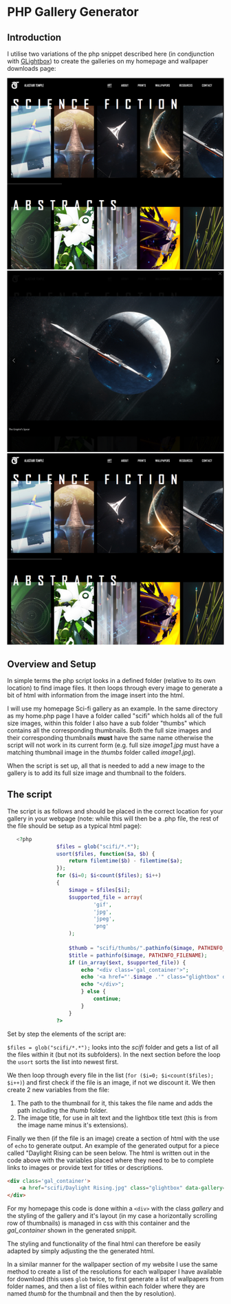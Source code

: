 # PHP Gallery Generator
## Introduction
I utilise two variations of the php snippet described here (in condjunction with [GLightbox](https://biati-digital.github.io/glightbox/)) to create the galleries on my homepage and wallpaper downloads page:

![Screenshot showing website homepage](homepage1.png)
![Screenshot showing website homepage with full image](homepage2.png)
![Screenshot showing grid of wallpapers](homepage1.png)

## Overview and Setup
In simple terms the php script looks in a defined folder (relative to its own location) to find image files. It then loops through every image to generate a bit of html with information from the image insert into the html.

I will use my homepage Sci-fi gallery as an example. In the same directory as my home.php page I have a folder called "scifi" which holds all of the full size images, within this folder I also have a sub folder "thumbs" which contains all the corresponding thumbnails. Both the full size images and their corresponding thumbnails **must** have the same name otherwise the script will not work in its current form (e.g. full size *image1.jpg* must have a matching thumbnail image in the *thumbs* folder called *image1.jpg*).

When the script is set up, all that is needed to add a new image to the gallery is to add its full size image and thumbnail to the folders.

## The script

The script is as follows and should be placed in the correct location for your gallery in your webpage (note: while this will then be a .php file, the rest of the file should be setup as a typical html page):

```php
   <?php
                $files = glob("scifi/*.*");
                usort($files, function($a, $b) {
                    return filemtime($b) - filemtime($a);
                });
                for ($i=0; $i<count($files); $i++)
                {
                    $image = $files[$i];
                    $supported_file = array(
                            'gif',
                            'jpg',
                            'jpeg',
                            'png'
                    );

                    $thumb = "scifi/thumbs/".pathinfo($image, PATHINFO_BASENAME);
                    $title = pathinfo($image, PATHINFO_FILENAME);
                    if (in_array($ext, $supported_file)) {
                        echo "<div class='gal_container'>";
                        echo '<a href="'.$image .'" class="glightbox" data-gallery="Science Fiction" data-glightbox="title:'.$title .';"  onclick="handleImgClick(true)"/><img src="'.$thumb .'" alt="Illustration titled'.$title.'" /></a>';
                        echo "</div>";
                        } else {
                            continue;
                        }
                    }
                ?>
```
Set by step the elements of the script are:

`$files = glob("scifi/*.*");` looks into the *scifi* folder and gets a list of all the files within it (but not its subfolders). In the next section before the loop the `usort` sorts the list into newest first.

We then loop through every file in the list (`for ($i=0; $i<count($files); $i++)`) and first check if the file is an image, if not we discount it. We then create 2 new variables from the file:
1. The path to the thumbnail for it, this takes the file name and adds the path including the *thumb* folder.
2. The image title, for use in alt text and the lightbox title text (this is from the image name minus it's extensions).

Finally we then (if the file is an image) create a section of html with the use of `echo` to generate output. An example of the generated output for a piece called "Daylight Rising can be seen below. The html is written out in the code above with the variables placed where they need to be to complete links to images or provide text for titles or descriptions.

```html
<div class='gal_container'>
    <a href="scifi/Daylight Rising.jpg" class="glightbox" data-gallery="Science Fiction" data-glightbox="title:Daylight Rising;"  onclick="handleImgClick(true)"/><img src="scifi/thumbs/Daylight Rising.jpg" alt="Illustration titled Daylight Rising" /></a>
</div>
```

For my homepage this code is done within a `<div>` with the class *gallery* and the styling of the gallery and it's layout (in my case a horizontally scrolling row of thumbnails) is managed in css with this container and the *gal_container* shown in the generated snippit.

The styling and functionality of the final html can therefore be easily adapted by simply adjusting the the generated html. 

In a similar manner for the wallpaper section of my website I use the same method to create a list of the resolutions for each wallpaper I have available for download (this uses `glob` twice, to first generate a list of wallpapers from folder names, and then a list of files within each folder where they are named *thumb* for the thumbnail and then the by resolution).